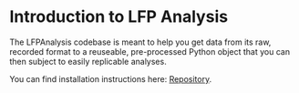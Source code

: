 # Introduction to LFP Analysis

The LFPAnalysis codebase is meant to help you get data from its raw, recorded format to a reuseable, pre-processed Python object that you can then subject to easily replicable analyses. 

You can find installation instructions here: [Repository](https://github.com/seqasim/LFPAnalysis).  



